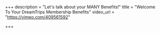 +++
description = "Let's talk about your MANY Benefits!"
title = "Welcome To Your DreamTrips Membership Benefits"
video_url = "https://vimeo.com/409561592"

+++
